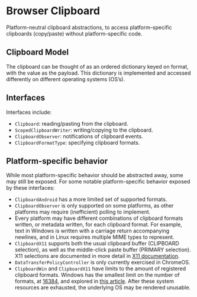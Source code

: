 # Browser Clipboard

Platform-neutral clipboard abstractions, to access platform-specific clipboards
(copy/paste) without platform-specific code.

## Clipboard Model

The clipboard can be thought of as an ordered dictionary keyed on format, with
the value as the payload. This dictionary is implemented and accessed
differently on different operating systems (OS’s).

## Interfaces

Interfaces include:
* `Clipboard`: reading/pasting from the clipboard.
* `ScopedClipboardWriter`: writing/copying to the clipboard.
* `ClipboardObserver`: notifications of clipboard events.
* `ClipboardFormatType`: specifying clipboard formats.

## Platform-specific behavior

While most platform-specific behavior should be abstracted away, some may
still be exposed. For some notable platform-specific behavior exposed by these
interfaces:
* `ClipboardAndroid` has a more limited set of supported formats.
* `ClipboardObserver` is only supported on some platforms, as other platforms
  may require (inefficient) polling to implement.
* Every platform may have different combinations of clipboard formats written,
  or metadata written, for each clipboard format. For example, text in Windows
  is written with a carriage return accompanying newlines, and in Linux requires
  multiple MIME types to represent.
* `ClipboardX11` supports both the usual clipboard buffer (CLIPBOARD selection),
  as well as the middle-click paste buffer (PRIMARY selection). X11 selections
  are documented in more detail in
  [X11 documentation](https://tronche.com/gui/x/icccm/sec-2.html#s-2.6.1).
* `DataTransferPolicyController` is only currently exercised in ChromeOS.
* `ClipboardWin` and `ClipboardX11` have limits to the amount of registered
  clipboard formats. Windows has the smallest limit on the number of formats, at
  [16384](https://docs.microsoft.com/en-us/windows/win32/api/winuser/nf-winuser-registerclipboardformata#remarks),
  and explored in
  [this article](https://devblogs.microsoft.com/oldnewthing/20150319-00/?p=44433).
  After these system resources are exhausted, the underlying OS may be rendered
  unusable.